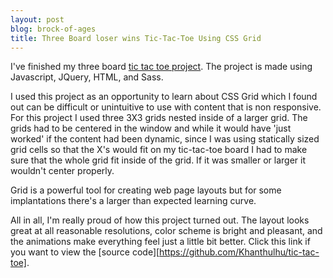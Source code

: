 ```yaml
---
layout: post
blog: brock-of-ages
title: Three Board loser wins Tic-Tac-Toe Using CSS Grid
---
```

I've finished my three board [tic tac toe project](https://khanthulhu.github.io/tic-tac-toe/). The project is made using Javascript, JQuery, HTML, and Sass.

I used this project as an opportunity to learn about CSS Grid which I found out can be difficult or unintuitive to use with content that is non responsive. For this project I used three 3X3 grids nested inside of a larger grid. The grids had to be centered in the window and while it would have 'just worked' if the content had been dynamic, since I was using statically sized grid cells so that the X's would fit on my tic-tac-toe board I had to make sure that the whole grid fit inside of the grid. If it was smaller or larger it wouldn't center properly.

Grid is a powerful tool for creating web page layouts but for some implantations there's a larger than expected learning curve.

All in all, I'm really proud of how this project turned out. The layout looks great at all reasonable resolutions, color scheme is bright and pleasant, and the animations make everything feel just a little bit better. Click this link if you want to view the [source code][https://github.com/Khanthulhu/tic-tac-toe].